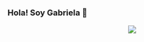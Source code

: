 ### Hola! Soy Gabriela 👋

<div id="header" align="center">
  <img src="https://media.giphy.com/media/wwg1suUiTbCY8H8vIA/giphy.gif"/>
</div>

<!--
**mgviera92/mgviera92** is a ✨ _special_ ✨ repository because its `README.md` (this file) appears on your GitHub profile.

Here are some ideas to get you started:

- 🔭 I’m currently working on ...
- 🌱 I’m currently learning ...
- 👯 I’m looking to collaborate on ...
- 🤔 I’m looking for help with ...
- 💬 Ask me about ...
- 📫 How to reach me: ...
- 😄 Pronouns: ...
- ⚡ Fun fact: ...
-->
